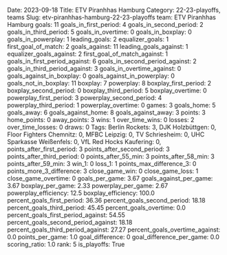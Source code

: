 Date: 2023-09-18
Title: ETV Piranhhas Hamburg
Category: 22-23-playoffs, teams
Slug: etv-piranhhas-hamburg-22-23-playoffs
team: ETV Piranhhas Hamburg
goals: 11
goals_in_first_period: 4
goals_in_second_period: 2
goals_in_third_period: 5
goals_in_overtime: 0
goals_in_boxplay: 0
goals_in_powerplay: 1
leading_goals: 2
equalizer_goals: 1
first_goal_of_match: 2
goals_against: 11
leading_goals_against: 1
equalizer_goals_against: 2
first_goal_of_match_against: 1
goals_in_first_period_against: 6
goals_in_second_period_against: 2
goals_in_third_period_against: 3
goals_in_overtime_against: 0
goals_against_in_boxplay: 0
goals_against_in_powerplay: 0
goals_not_in_boxplay: 11
boxplay: 7
powerplay: 8
boxplay_first_period: 2
boxplay_second_period: 0
boxplay_third_period: 5
boxplay_overtime: 0
powerplay_first_period: 3
powerplay_second_period: 4
powerplay_third_period: 1
powerplay_overtime: 0
games: 3
goals_home: 5
goals_away: 6
goals_against_home: 8
goals_against_away: 3
points: 3
home_points: 0
away_points: 3
wins: 1
over_time_wins: 0
losses: 2
over_time_losses: 0
draws: 0
Tags:  Berlin Rockets: 3,  DJK Holzbüttgen: 0,  Floor Fighters Chemnitz: 0,  MFBC Leipzig: 0,  TV Schriesheim: 0,  UHC Sparkasse Weißenfels: 0,  VfL Red Hocks Kaufering: 0,
points_after_first_period: 3
points_after_second_period: 3
points_after_third_period: 0
points_after_55_min: 3
points_after_58_min: 3
points_after_59_min: 3
win_1: 0
loss_1: 1
points_max_difference_3: 0
points_more_3_difference: 3
close_game_win: 0
close_game_loss: 1
close_game_overtime: 0
goals_per_game: 3.67
goals_against_per_game: 3.67
boxplay_per_game: 2.33
powerplay_per_game: 2.67
powerplay_efficiency: 12.5
boxplay_efficiency: 100.0
percent_goals_first_period: 36.36
percent_goals_second_period: 18.18
percent_goals_third_period: 45.45
percent_goals_overtime: 0.0
percent_goals_first_period_against: 54.55
percent_goals_second_period_against: 18.18
percent_goals_third_period_against: 27.27
percent_goals_overtime_against: 0.0
points_per_game: 1.0
goal_difference: 0
goal_difference_per_game: 0.0
scoring_ratio: 1.0
rank: 5
is_playoffs: True
